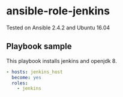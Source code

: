 # ansible-role-jenkins

Tested on Ansible 2.4.2 and Ubuntu 16.04

## Playbook sample
This playbook installs jenkins and openjdk 8.
```yaml
- hosts: jenkins_host
  become: yes
  roles:
    - jenkins
```
